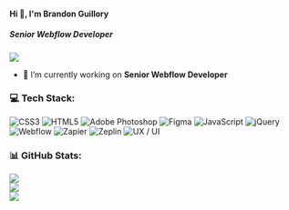 #### Hi 👋, I'm Brandon Guillory
##### **Senior Webflow Developer**

[![](https://visitcount.itsvg.in/api?id=guillorybrandon84&icon=0&color=0)](https://visitcount.itsvg.in)

- 🔭 I’m currently working on **Senior Webflow Developer**


### 💻 Tech Stack:
![CSS3](https://img.shields.io/badge/Css3-%231572B6.svg?style=flat&logo=Css3&logoColor=white) ![HTML5](https://img.shields.io/badge/html5-%23E34F26.svg?style=flat&logo=html5&logoColor=white) ![Adobe Photoshop](https://img.shields.io/badge/adobephotoshop-%2331A8FF.svg?style=flat&logo=adobephotoshop&logoColor=white) 	![Figma](https://img.shields.io/badge/figma-%23F24E1E.svg?style=flat&logo=figma&logoColor=white) ![JavaScript](https://img.shields.io/badge/javascript-%23323330.svg?style=flat&logo=javascript&logoColor=%23F7DF1E) ![jQuery](https://img.shields.io/badge/jquery-%230769AD.svg?style=flat&logo=jquery&logoColor=white) ![Webflow](https://img.shields.io/badge/Webflow-%23DD0031.svg?style=flat&logo=redis&logoColor=white) ![Zapier](https://img.shields.io/badge/Zapier-3ECF8E?style=flat&logo=Zapier&logoColor=white) ![Zeplin](https://img.shields.io/badge/Zeplin-AA00FF?style=flat&logo=Zeplin&logoColor=white) ![UX / UI](https://img.shields.io/badge/UX/UI-%23FF0000.svg?style=flat&logo=UX/UI&logoColor=white)


### 📊 GitHub Stats:
![](https://github-readme-stats.vercel.app/api?username=guillorybrandon84&theme=radical&hide_border=false&include_all_commits=false&count_private=false)<br/>
![](https://github-readme-streak-stats.herokuapp.com/?user=guillorybrandon84&theme=radical&hide_border=false)<br/>
![](https://github-readme-stats.vercel.app/api/top-langs/?username=guillorybrandon84&theme=radical&hide_border=false&include_all_commits=false&count_private=false&layout=compact)


